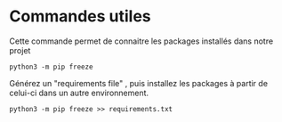 # Commandes utiles
Cette commande permet de connaitre les packages installés dans notre projet
```
python3 -m pip freeze 
```
Générez un "requirements file" , puis installez les packages à partir de celui-ci dans un autre environnement.
```
python3 -m pip freeze >> requirements.txt
```

